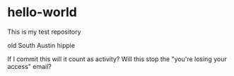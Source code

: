 # hello-world
This is my test repository

old South Austin hippie

If I commit this will it count as activity? Will this stop the "you're losing your access" email?
